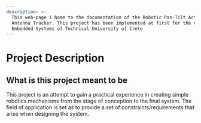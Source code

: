 ```yaml
---
description: >-
  This web-page i home to the documentation of the Robotic Pan-Tilt Active
  Antenna Tracker. This project has been implemented at first for the course of
  Embedded Systems of Technical University of Crete
---
```


# Project Description

## What is this project meant to be

This project is an attempt to gain a practical experience in creating simple robotics mechanisms from the stage of conception to the final system. The field of application is set as to provide a set of constraints/requirements that arise when designing the system. 



